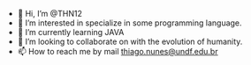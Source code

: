 - 👋 Hi, I’m @THN12
- 👀 I’m interested in specialize in some programming language.
- 🌱 I’m currently learning JAVA
- 💞️ I’m looking to collaborate on with the evolution of humanity.
- 📫 How to reach me by mail thiago.nunes@undf.edu.br

<!---
THN12/THN12 is a ✨ special ✨ repository because its `README.md` (this file) appears on your GitHub profile.
You can click the Preview link to take a look at your changes.
--->
